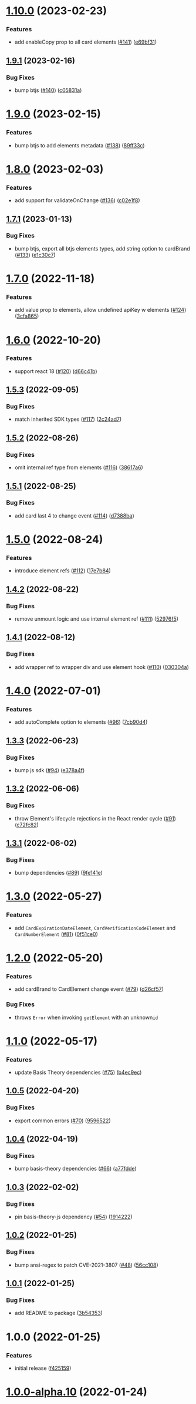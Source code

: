 # [1.10.0](https://github.com/Basis-Theory/basis-theory-react/compare/v1.9.1...v1.10.0) (2023-02-23)


### Features

* add enableCopy prop to all card elements ([#141](https://github.com/Basis-Theory/basis-theory-react/issues/141)) ([e69bf31](https://github.com/Basis-Theory/basis-theory-react/commit/e69bf31421b0b72120c1c902e6e005b66a407ab4))

## [1.9.1](https://github.com/Basis-Theory/basis-theory-react/compare/v1.9.0...v1.9.1) (2023-02-16)


### Bug Fixes

* bump btjs ([#140](https://github.com/Basis-Theory/basis-theory-react/issues/140)) ([c05831a](https://github.com/Basis-Theory/basis-theory-react/commit/c05831ad8241b696d6dc436f8ef1cac2c40900b6))

# [1.9.0](https://github.com/Basis-Theory/basis-theory-react/compare/v1.8.0...v1.9.0) (2023-02-15)


### Features

* bump btjs to add elements metadata ([#138](https://github.com/Basis-Theory/basis-theory-react/issues/138)) ([89ff33c](https://github.com/Basis-Theory/basis-theory-react/commit/89ff33c4651cb206d6ab78a19f91801d1447cca0))

# [1.8.0](https://github.com/Basis-Theory/basis-theory-react/compare/v1.7.1...v1.8.0) (2023-02-03)


### Features

* add support for validateOnChange ([#136](https://github.com/Basis-Theory/basis-theory-react/issues/136)) ([c02e1f8](https://github.com/Basis-Theory/basis-theory-react/commit/c02e1f8e0e45d2298aeb603d40c5ab04195d0cdf))

## [1.7.1](https://github.com/Basis-Theory/basis-theory-react/compare/v1.7.0...v1.7.1) (2023-01-13)


### Bug Fixes

* bump btjs, export all btjs elements types, add string option to cardBrand ([#133](https://github.com/Basis-Theory/basis-theory-react/issues/133)) ([e1c30c7](https://github.com/Basis-Theory/basis-theory-react/commit/e1c30c7342d5cf6030914c332c0988e055751fbc))

# [1.7.0](https://github.com/Basis-Theory/basis-theory-react/compare/v1.6.0...v1.7.0) (2022-11-18)


### Features

* add value prop to elements, allow undefined apiKey w elements ([#124](https://github.com/Basis-Theory/basis-theory-react/issues/124)) ([3cfa865](https://github.com/Basis-Theory/basis-theory-react/commit/3cfa86521a0f2c60af2fb1de5afbaf7ecc95edc9))

# [1.6.0](https://github.com/Basis-Theory/basis-theory-react/compare/v1.5.3...v1.6.0) (2022-10-20)


### Features

* support react 18 ([#120](https://github.com/Basis-Theory/basis-theory-react/issues/120)) ([d66c41b](https://github.com/Basis-Theory/basis-theory-react/commit/d66c41b6ad2e824e6dabaf5ce52998a7a95332ef))

## [1.5.3](https://github.com/Basis-Theory/basis-theory-react/compare/v1.5.2...v1.5.3) (2022-09-05)


### Bug Fixes

* match inherited SDK types ([#117](https://github.com/Basis-Theory/basis-theory-react/issues/117)) ([2c24ad7](https://github.com/Basis-Theory/basis-theory-react/commit/2c24ad7c85774eda79b60cde829b3afe731b9757))

## [1.5.2](https://github.com/Basis-Theory/basis-theory-react/compare/v1.5.1...v1.5.2) (2022-08-26)


### Bug Fixes

* omit internal ref type from elements ([#116](https://github.com/Basis-Theory/basis-theory-react/issues/116)) ([38617a6](https://github.com/Basis-Theory/basis-theory-react/commit/38617a662eee9cbd33ed3e13f7ac5fa3d24e9488))

## [1.5.1](https://github.com/Basis-Theory/basis-theory-react/compare/v1.5.0...v1.5.1) (2022-08-25)


### Bug Fixes

* add card last 4 to change event ([#114](https://github.com/Basis-Theory/basis-theory-react/issues/114)) ([d7388ba](https://github.com/Basis-Theory/basis-theory-react/commit/d7388ba325f52b016b3e240ab2027d30cc68e2e7))

# [1.5.0](https://github.com/Basis-Theory/basis-theory-react/compare/v1.4.2...v1.5.0) (2022-08-24)


### Features

* introduce element refs ([#112](https://github.com/Basis-Theory/basis-theory-react/issues/112)) ([17e7b84](https://github.com/Basis-Theory/basis-theory-react/commit/17e7b849a3edce559c150a5380cda8665f3d2ed8))

## [1.4.2](https://github.com/Basis-Theory/basis-theory-react/compare/v1.4.1...v1.4.2) (2022-08-22)


### Bug Fixes

* remove unmount logic and use internal element ref ([#111](https://github.com/Basis-Theory/basis-theory-react/issues/111)) ([52976f5](https://github.com/Basis-Theory/basis-theory-react/commit/52976f51568835dd20fffcaa3064779460ea8c4f))

## [1.4.1](https://github.com/Basis-Theory/basis-theory-react/compare/v1.4.0...v1.4.1) (2022-08-12)


### Bug Fixes

* add wrapper ref to wrapper div and use element hook ([#110](https://github.com/Basis-Theory/basis-theory-react/issues/110)) ([030304a](https://github.com/Basis-Theory/basis-theory-react/commit/030304a5693f3d06fc7873e92b4a765c57ebd52e))

# [1.4.0](https://github.com/Basis-Theory/basis-theory-react/compare/v1.3.3...v1.4.0) (2022-07-01)


### Features

* add autoComplete option to elements ([#96](https://github.com/Basis-Theory/basis-theory-react/issues/96)) ([7cb90d4](https://github.com/Basis-Theory/basis-theory-react/commit/7cb90d40cbee57650ad8ae2f15d548e61bec27b6))

## [1.3.3](https://github.com/Basis-Theory/basis-theory-react/compare/v1.3.2...v1.3.3) (2022-06-23)


### Bug Fixes

* bump js sdk ([#94](https://github.com/Basis-Theory/basis-theory-react/issues/94)) ([e378a4f](https://github.com/Basis-Theory/basis-theory-react/commit/e378a4f3c9d0f2af0bc7b8b9e9f03ac47fb0e850))

## [1.3.2](https://github.com/Basis-Theory/basis-theory-react/compare/v1.3.1...v1.3.2) (2022-06-06)


### Bug Fixes

* throw Element's lifecycle rejections in the React render cycle ([#91](https://github.com/Basis-Theory/basis-theory-react/issues/91)) ([c72fc82](https://github.com/Basis-Theory/basis-theory-react/commit/c72fc829b8cdfd7912f3453ece5c3fdd6b4b0a18))

## [1.3.1](https://github.com/Basis-Theory/basis-theory-react/compare/v1.3.0...v1.3.1) (2022-06-02)


### Bug Fixes

* bump dependencies ([#89](https://github.com/Basis-Theory/basis-theory-react/issues/89)) ([9fe141e](https://github.com/Basis-Theory/basis-theory-react/commit/9fe141e9052aefa223daf3c0816fd5d40a53fd33))

# [1.3.0](https://github.com/Basis-Theory/basis-theory-react/compare/v1.2.0...v1.3.0) (2022-05-27)


### Features

* add `CardExpirationDateElement`, `CardVerificationCodeElement` and `CardNumberElement` ([#81](https://github.com/Basis-Theory/basis-theory-react/issues/81)) ([0f51ce0](https://github.com/Basis-Theory/basis-theory-react/commit/0f51ce0480217a468217ba8a7c026e897d827662))

# [1.2.0](https://github.com/Basis-Theory/basis-theory-react/compare/v1.1.0...v1.2.0) (2022-05-20)


### Features

* add cardBrand to CardElement change event ([#79](https://github.com/Basis-Theory/basis-theory-react/issues/79)) ([d26cf57](https://github.com/Basis-Theory/basis-theory-react/commit/d26cf57e526c74935a1e164be1168fbd51be6ffd))

### Bug Fixes

* throws `Error` when invoking `getElement` with an unknown`id`

# [1.1.0](https://github.com/Basis-Theory/basis-theory-react/compare/v1.0.5...v1.1.0) (2022-05-17)


### Features

* update Basis Theory dependencies ([#75](https://github.com/Basis-Theory/basis-theory-react/issues/75)) ([b4ec9ec](https://github.com/Basis-Theory/basis-theory-react/commit/b4ec9ec7e6f2bf749d4cd0fb5e481f030f41b8be))

## [1.0.5](https://github.com/Basis-Theory/basis-theory-react/compare/v1.0.4...v1.0.5) (2022-04-20)


### Bug Fixes

* export common errors ([#70](https://github.com/Basis-Theory/basis-theory-react/issues/70)) ([9596522](https://github.com/Basis-Theory/basis-theory-react/commit/95965223f192dca7b88887490eebe738aeeae9e9))

## [1.0.4](https://github.com/Basis-Theory/basis-theory-react/compare/v1.0.3...v1.0.4) (2022-04-19)


### Bug Fixes

* bump basis-theory dependencies ([#66](https://github.com/Basis-Theory/basis-theory-react/issues/66)) ([a77fdde](https://github.com/Basis-Theory/basis-theory-react/commit/a77fdde5d3456324fd98dc2b55c235a0defc3078))

## [1.0.3](https://github.com/Basis-Theory/basis-theory-react/compare/v1.0.2...v1.0.3) (2022-02-02)


### Bug Fixes

* pin basis-theory-js dependency ([#54](https://github.com/Basis-Theory/basis-theory-react/issues/54)) ([1914222](https://github.com/Basis-Theory/basis-theory-react/commit/19142220385d0e4a1322d927cffee038a391ce23))

## [1.0.2](https://github.com/Basis-Theory/basis-theory-react/compare/v1.0.1...v1.0.2) (2022-01-25)


### Bug Fixes

* bump ansi-regex to patch CVE-2021-3807 ([#48](https://github.com/Basis-Theory/basis-theory-react/issues/48)) ([56cc108](https://github.com/Basis-Theory/basis-theory-react/commit/56cc10830eb88620c278d8648bbe710b7e8986ef))

## [1.0.1](https://github.com/Basis-Theory/basis-theory-react/compare/v1.0.0...v1.0.1) (2022-01-25)


### Bug Fixes

* add README to package ([3b54353](https://github.com/Basis-Theory/basis-theory-react/commit/3b543530f6d113bc399c20dddbcfc1db28cc5b3b))

# 1.0.0 (2022-01-25)


### Features

* initial release ([f425159](https://github.com/Basis-Theory/basis-theory-react/commit/f4251590b8f46a178c88b0cd8244dd5ec2c63813))

# [1.0.0-alpha.10](https://github.com/Basis-Theory/basis-theory-react/compare/v1.0.0-alpha.9...v1.0.0-alpha.10) (2022-01-24)
